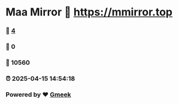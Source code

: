 # Maa Mirror :link: https://mmirror.top 
### :page_facing_up: [4](https://mmirror.top/tag.html) 
### :speech_balloon: 0 
### :hibiscus: 10560 
### :alarm_clock: 2025-04-15 14:54:18 
### Powered by :heart: [Gmeek](https://github.com/Meekdai/Gmeek)
